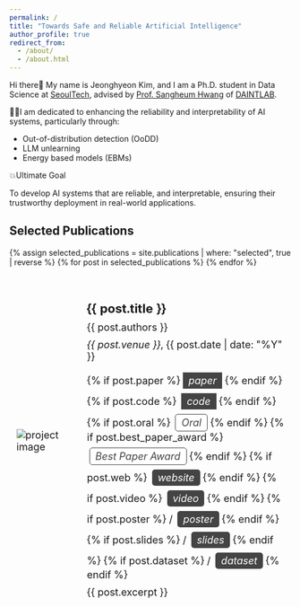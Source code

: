```yaml
---
permalink: /
title: "Towards Safe and Reliable Artificial Intelligence"
author_profile: true
redirect_from: 
  - /about/
  - /about.html
---
```


Hi there👋 My name is Jeonghyeon Kim, and I am a Ph.D. student in Data Science at <a href='https://www.seoultech.ac.kr'>SeoulTech</a>, advised by <a href='https://sites.google.com/ds.seoultech.ac.kr/daintlab/members/director?authuser=0'>Prof. Sangheum Hwang</a> of <a href='https://sites.google.com/ds.seoultech.ac.kr/daintlab/'>DAINTLAB</a>.

 🧗‍♂️I am dedicated to enhancing the reliability and interpretability of AI systems, particularly through:
 
 - Out-of-distribution detection (OoDD)
 - LLM unlearning
 - Energy based models (EBMs)

 💥Ultimate Goal
 
 To develop AI systems that are reliable, and interpretable, ensuring their trustworthy deployment in real-world applications.

## Selected Publications

<table style="width:100%; border:0; border-spacing:0; border-collapse:separate; margin-right:auto; margin-left:auto; font-size:18px;">
  {% assign selected_publications = site.publications | where: "selected", true | reverse %}
  {% for post in selected_publications %}
  <tr>
    <td style="border: none; padding:2.5%; width:25%; vertical-align:middle; max-width:100px; max-height:100px; position: relative;">
      <img src="/{{ post.image }}" alt="project image" style="display:block; width:auto; height:auto; max-width:100%;" />
    </td>
    <td style="border: none; padding:2.5%; width:75%; vertical-align:middle;">
      <h3 style="font-size:22px; margin-bottom:10px;">{{ post.title }}</h3>
      <div style="margin-bottom:10px;">{{ post.authors }}</div>
      <div style="margin-bottom:10px;">
        <em>{{ post.venue }}</em>, {{ post.date | date: "%Y" }}
      </div>
      <div style="margin-bottom:10px;">
        {% if post.paper %}
          <a href="{{post.paper}}"
             style="
               font-style: italic;
               background-color: #444;
               color: #fff;
               border: none;
               border-radius: 0;
               padding: 4px 10px;
               text-align: center;
               text-decoration: none;
               display: inline-block;
               margin-top: 8px;
             ">
            paper
          </a>
        {% endif %}
        {% if post.code %}
          <a href="{{post.code}}"
             style="
               font-style: italic;
               background-color: #444;
               color: #fff;
               border: none;
               border-radius: 0;
               padding: 4px 10px;
               text-align: center;
               text-decoration: none;
               display: inline-block;
               margin-left: 4px;
               margin-top: 8px;
             ">
            code
          </a>
        {% endif %}
        {% if post.oral %}
          <span style="font-style: italic; background-color:#fff; color:#444; border:1px solid #444; border-radius:5px; padding:4px 10px; text-align:center; display:inline-block; margin-left:4px; margin-top:8px;">
            Oral
          </span>
        {% endif %}
        {% if post.best_paper_award %}
          <span style="font-style: italic; background-color:#fff; color:#444; border:1px solid #444; border-radius:5px; padding:4px 10px; text-align:center; display:inline-block; margin-left:4px; margin-top:8px;">
            Best Paper Award
          </span>
        {% endif %}
        {% if post.web %}
          <a href="{{ post.web }}" style="font-style: italic; background-color:#444; color:#fff; border:none; border-radius:5px; padding:4px 10px; text-align:center; text-decoration:none; display:inline-block; margin-left:4px; margin-top:8px;">
            website
          </a>
        {% endif %}
        {% if post.video %}
          <a href="{{ post.video }}" style="font-style: italic; background-color:#444; color:#fff; border:none; border-radius:5px; padding:4px 10px; text-align:center; text-decoration:none; display:inline-block; margin-left:4px; margin-top:8px;">
            video
          </a>
        {% endif %}
        {% if post.poster %}
          / <a href="{{ post.poster }}" style="font-style: italic; background-color:#444; color:#fff; border:none; border-radius:5px; padding:4px 10px; text-align:center; text-decoration:none; display:inline-block; margin-left:4px; margin-top:8px;">
            poster
          </a>
        {% endif %}
        {% if post.slides %}
          / <a href="{{ post.slides }}" style="font-style: italic; background-color:#444; color:#fff; border:none; border-radius:5px; padding:4px 10px; text-align:center; text-decoration:none; display:inline-block; margin-left:4px; margin-top:8px;">
            slides
          </a>
        {% endif %}
        {% if post.dataset %}
          / <a href="{{ post.dataset }}" style="font-style: italic; background-color:#444; color:#fff; border:none; border-radius:5px; padding:4px 10px; text-align:center; text-decoration:none; display:inline-block; margin-left:4px; margin-top:8px;">
            dataset
          </a>
        {% endif %}
      </div>
      <div>
        {{ post.excerpt }}
      </div>
    </td>
  </tr>
  {% endfor %}
</table>

